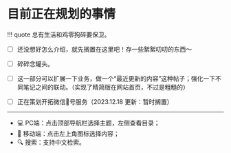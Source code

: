 # 目前正在规划的事情


!!! quote
    总有生活和鸡零狗碎要保卫。

- [ ] 还没想好怎么介绍，就先搁置在这里吧！存一些絮絮叨叨的东西～
- [ ] 碎碎念罐头。
- [ ] 这一部分可以扩展一下业务，做一个“最近更新的内容”这种帖子；强化一下不同笔记之间的联动。（实现了精简版在网站首页，不过是粗糙的）
- [ ] 正在策划开拓微信👸号服务（2023.12.18 更新：暂时搁置）


---------------

- 💻 PC端：点击顶部导航栏选择主题，左侧查看目录；
- 📱 移动端：点击左上角图标选择内容；
- 🔍 搜索：支持中文检索。
